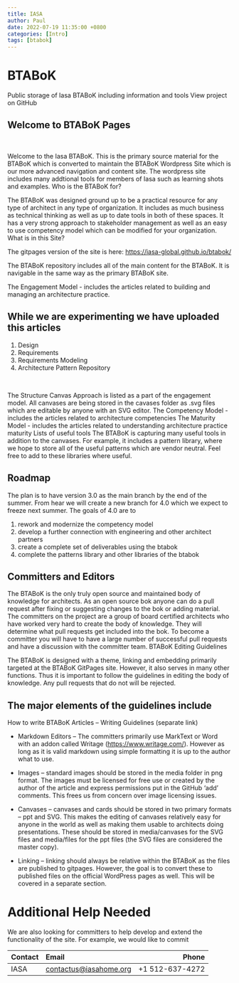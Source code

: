 ```yaml
---
title: IASA
author: Paul
date: 2022-07-19 11:35:00 +0800
categories: [Intro]
tags: [btabok]
---
```



# BTABoK

Public storage of Iasa BTABoK including information and tools View project on GitHub

## Welcome to BTABoK Pages

<br>

Welcome to the Iasa BTABoK. This is the primary source material for the BTABoK which is converted to maintain the BTABoK Wordpress Site which is our more advanced navigation and content site. The wordpress site includes many addtional tools for members of Iasa such as learning shots and examples.
Who is the BTABoK for?

The BTABoK was designed ground up to be a practical resource for any type of architect in any type of organization. It includes as much business as technical thinking as well as up to date tools in both of these spaces. It has a very strong approach to stakeholder management as well as an easy to use competency model which can be modified for your organization.
What is in this Site?

The gitpages version of the site is here: https://iasa-global.github.io/btabok/

The BTABoK repository includes all of the main content for the BTABoK. It is navigable in the same way as the primary BTABoK site.

The Engagement Model - includes the articles related to building and managing an architecture practice.    

## While we are experimenting we have uploaded this articles

1. Design
2. Requirements
3. Requirements Modeling
4. Architecture Pattern Repository

<br>

The Structure Canvas Approach is listed as a part of the engagement model. All canvases are being stored in the cavases folder as .svg files which are editable by anyone with an SVG editor.
    The Competency Model - includes the articles related to architecture competencies
    The Maturity Model - includes the articles related to understanding architecture practice maturity
    Lists of useful tools
        The BTABoK is capturing many useful tools in addition to the canvases. For example, it includes a pattern library, where we hope to store all of the useful patterns which are vendor neutral. Feel free to add to these libraries where useful.

## Roadmap

The plan is to have version 3.0 as the main branch by the end of the summer. From hear we will create a new branch for 4.0 which we expect to freeze next summer. The goals of 4.0 are to

   1. rework and modernize the competency model
   2. develop a further connection with engineering and other architect partners
   3.  create a complete set of deliverables using the btabok
   4. complete the patterns library and other libraries of the btabok

## Committers and Editors

The BTABoK is the only truly open source and maintained body of knowledge for architects. As an open source bok anyone can do a pull request after fixing or suggesting changes to the bok or adding material. The committers on the project are a group of board certified architects who have worked very hard to create the body of knowledge. They will determine what pull requests get included into the bok. To become a committer you will have to have a large number of successful pull requests and have a discussion with the committer team.
BTABoK Editing Guidelines

The BTABoK is designed with a theme, linking and embedding primarily targeted at the BTABoK GitPages site. However, it also serves in many other functions. Thus it is important to follow the guidelines in editing the body of knowledge. Any pull requests that do not will be rejected.

## The major elements of the guidelines include

How to write BTABoK Articles – Writing Guidelines (separate link)

- Markdown Editors – The committers primarily use MarkText or Word with an addon called Writage (https://www.writage.com/). However as long as it is valid markdown using simple formatting it is up to the author what to use.

- Images – standard images should be stored in the media folder in png format. The images must be licensed for free use or created by the author of the article and express permissions put in the GitHub ‘add’ comments. This frees us from concern over image licensing issues.

- Canvases – canvases and cards should be stored in two primary formats – ppt and SVG. This makes the editing of canvases relatively easy for anyone in the world as well as making them usable to architects doing presentations. These should be stored in media/canvases for the SVG files and media/files for the ppt files (the SVG files are considered the master copy).

- Linking – linking should always be relative within the BTABoK as the files are published to gitpages. However, the goal is to convert these to published files on the official WordPress pages as well. This will be covered in a separate section.


# Additional Help Needed

We are also looking for committers to help develop and extend the functionality of the site. For example, we would like to commit

| Contact                      | Email                      | Phone            |
|:-----------------------------|:---------------------------|-----------------:|
| IASA                         | contactus@iasahome.org     |  +1 512-637-4272 |
